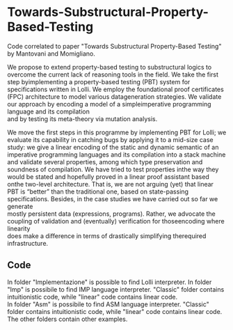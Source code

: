 # Towards-Substructural-Property-Based-Testing
Code correlated to paper "Towards Substructural Property-Based Testing" by Mantovani and Momigliano.

We propose to extend property-based testing to substructural logics to 
overcome the current lack of reasoning tools in the field. 
We take the first step byimplementing a property-based testing (PBT) system 
for specifications written in Lolli.
We employ the foundational proof certificates (FPC) architecture to model various datageneration strategies. 
We validate our approach by encoding a model of a simpleimperative  programming  language  and  its  compilation  
and  by  testing  its  meta-theory via mutation analysis.

We  move  the  first  steps  in  this  programme  by  implementing  PBT  for Lolli; 
we evaluate its capability in catching bugs by applying it to a mid-size case study: 
we give a linear encoding of the static and dynamic semantic of an imperative 
programming languages and its compilation into a stack machine and validate several properties, 
among which type preservation and soundness of compilation. 
We have tried to test properties inthe way they would be stated and hopefully proved in a linear proof 
assistant based onthe two-level architecture. 
That is, we are not arguing (yet) that linear PBT is “better”
than the traditional one, based on state-passing specifications. 
Besides, in the case studies we  have  carried  out  so  far  we  generate  
mostly persistent data  (expressions,  programs).
Rather,  we  advocate  the  coupling  of  validation  and  (eventually)  verification  for  thoseencoding  where  linearity  
does  make  a  difference  in  terms  of  drastically  simplifying  therequired infrastructure. 

## Code
In folder "Implementazione" is possible to find Lolli interpreter.
In folder "Imp" is possibile to find IMP language interpreter. "Classic" folder contains intuitionistic code, while "linear" code contains linear code.  
In folder "Asm" is possibile to find ASM language interpreter. "Classic" folder contains intuitionistic code, while "linear" code contains linear code.  
The other folders contain other examples.
